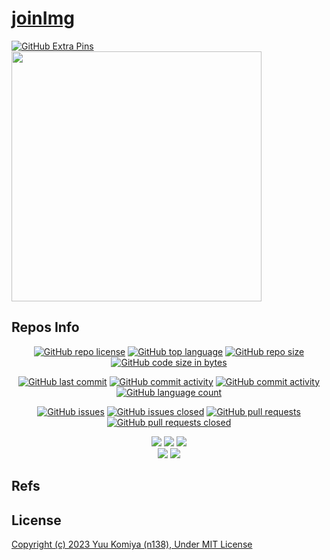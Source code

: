 # [joinImg](https://github.com/n138-kz/joinImg)

[![GitHub Extra Pins](https://github-readme-stats.vercel.app/api/pin/?locale=ja&show_owner=true&theme=graywhite&username=n138-kz&repo=joinImg)](https://github.com/n138-kz/joinImg)  
[<img src="https://images-ext-1.discordapp.net/external/DXk9P9PMn5W4gkJsNfvceo5Rwy9IYywCghch05PrWdo/https/opengraph.githubassets.com/14c876fc5b5e2d014630660f2d96e1d45e90e69e971c065919db22b1e45b06e6/n138-kz/joinImg?format=webp" style="width:400px">](https://github.com/n138-kz/joinImg)


## Repos Info

<div align="center">

  [![GitHub repo license](https://img.shields.io/github/license/n138-kz/joinImg)](/LICENSE)
  [![GitHub top language](https://img.shields.io/github/languages/top/n138-kz/joinImg)](/../../)
  [![GitHub repo size](https://img.shields.io/github/repo-size/n138-kz/joinImg)](/../../)
  [![GitHub code size in bytes](https://img.shields.io/github/languages/code-size/n138-kz/joinImg)](/../../)

</div>
<div align="center">

  [![GitHub last commit](https://img.shields.io/github/last-commit/n138-kz/joinImg)](/../../commits)
  [![GitHub commit activity](https://img.shields.io/github/commit-activity/w/n138-kz/joinImg)](/../../commits)
  [![GitHub commit activity](https://img.shields.io/github/commit-activity/t/n138-kz/joinImg)](/../../commits)
  [![GitHub language count](https://img.shields.io/github/languages/count/n138-kz/joinImg)](/../../)

</div>
<div align="center">

  [![GitHub issues](https://img.shields.io/github/issues/n138-kz/joinImg)](/../../issues)
  [![GitHub issues closed](https://img.shields.io/github/issues-closed/n138-kz/joinImg)](/../../issues)
  [![GitHub pull requests](https://img.shields.io/github/issues-pr/n138-kz/joinImg)](/../../pulls)
  [![GitHub pull requests closed](https://img.shields.io/github/issues-pr-closed/n138-kz/joinImg)](/../../pulls)

</div>
<div align="center">

  [![](https://img.shields.io/badge/YouTube-FF0000?style=for-the-badge&logo=youtube&logoColor=white)](https://youtube.com/channel/UCOX8Iv1r0V18lbOnohE7lWQ)
  [![](https://img.shields.io/badge/Twitch-6441A5?style=for-the-badge&logo=twitch&logoColor=white)](https://www.twitch.tv/yuukomiya)
  [![](https://img.shields.io/badge/X-000000?style=for-the-badge&logo=x&logoColor=white)](https://x.com/n138kz)
  <br>
  [![](https://img.shields.io/youtube/channel/subscribers/UCOX8Iv1r0V18lbOnohE7lWQ)](https://youtube.com/channel/UCOX8Iv1r0V18lbOnohE7lWQ)
  [![](https://img.shields.io/twitch/status/YuuKomiya)](https://www.twitch.tv/yuukomiya)

</div>

## Refs

<!--
- [![](https://www.google.com/s2/favicons?size=64&domain=https://github.com)joinImg](https://github.com/n138-kz/joinImg/)
-->

## License

[Copyright (c) 2023 Yuu Komiya (n138), Under MIT License](LICENSE)  
